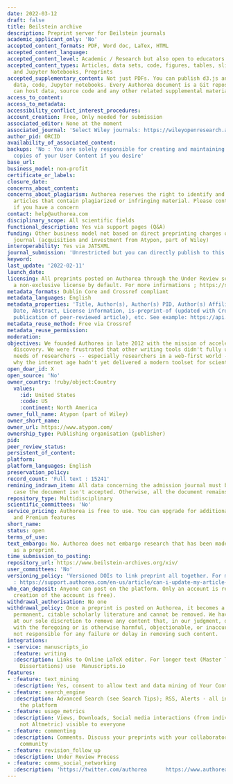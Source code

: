 ```yaml
---
date: 2022-03-12
draft: false
title: Beilstein archive
description: Preprint server for Beilstein journals
academic_applicant_only: 'No'
accepted_content_formats: PDF, Word doc, LaTex, HTML
accepted_content_language:
accepted_content_level: Academic / Research but also open to educators
accepted_content_types: Articles, data sets, code, figures, tables, slides, micropublications,
  and Jupyter Notebooks, Preprints
accepted_supplementary_content: Not just PDFs. You can publish d3.js and Plot.ly graphs,
  data, code, Jupyter notebooks. Every Authorea document is a Git repository that
  can host data, source code and any other related supplemental material
access_to_content:
access_to_metadata:
accessibility_conflict_interest_procedures:
account_creation: Free, Only needed for submission
associated_editor: None at the moment
associated_journal: 'Select Wiley journals: https://wileyopenresearch.authorea.com/'
author_pid: ORCID
availability_of_associated_content:
backups: 'No : You are solely responsible for creating and maintaining your own backup
  copies of your User Content if you desire'
base_url:
business_model: non-profit
certificate_or_labels:
closure_date:
concerns_about_content:
concerns_about_plagiarism: Authorea reserves the right to identify and remove any
  articles that contain plagiarized or infringing material. Please contact help@authorea.com
  if you have a concern
contact: help@authorea.com
disciplinary_scope: All scientific fields
functional_description: Yes via support pages (Q&A)
funding: Other business model not based on direct preprinting charges or associated
  journal (acquisition and investment from Atypon, part of Wiley)
interoperability: Yes via JATSXML
journal_submission: 'Unrestricted but you can directly publish to this list : https://support.authorea.com/en-us/article/how-do-i-directly-submit-to-a-publisher-atxzf7/'
keyword:
last_update: '2022-02-11'
launch_date:
licensing: All preprints posted on Authorea through the Under Review service are assigned
  a non-exclusive license by default. For more infirmations ; https://support.authorea.com/en-us/article/licensing-options-for-preprints-f6bj97/
metadata_formats: Dublin Core and Crossref compliant
metadata_languages: English
metadata_properties: 'Title, Author(s), Author(s) PID, Author(s) Affiliation, Posted
  Date, Abstract, License information, is-preprint-of (updated with Crossref upon
  publication of peer-reviewed article), etc. See example: https://api.crossref.org/v1/works/10.3762/bxiv.2020.78.v1'
metadata_reuse_method: Free via Crossref
metadata_reuse_permission:
moderation:
objectives: We founded Authorea in late 2012 with the mission of accelerating scientific
  discovery. We were frustrated that other writing tools didn't fully understand the
  needs of researchers -- especially researchers in a web-first world -- and we wondered
  why the internet age hadn't yet delivered a modern toolset for scientific collaboration.
open_doar_id: X
open_source: 'No'
owner_country: !ruby/object:Country
  values:
    :id: United States
    :code: US
    :continent: North America
owner_full_name: Atypon (part of Wiley)
owner_short_name:
owner_url: https://www.atypon.com/
ownership_type: Publishing organisation (publisher)
pid:
peer_review_status:
persistent_of_content:
platform:
platform_languages: English
preservation_policy:
record_count: 'Full text : 15241'
remining_indrawn_item: All data concerning the admission journal must be deleted in
  case the document isn't accepted. Otherwise, all the document remains available
repository_type: Multidisciplinary
scientific_committees: 'No'
service_pricing: Authorea is free to use. You can upgrade for additional private documents
  and Premium features
short_name:
status: open
terms_of_use:
text_embargo: No. Authorea does not embargo research that has been made publicly available
  as a preprint.
time_submission_to_posting:
repository_url: https://www.beilstein-archives.org/xiv/
user_committees: 'No'
versioning_policy: 'Versioned DOIs to link preprint all together. For more informations
  : https://support.authorea.com/en-us/article/can-i-update-my-article-after-assigning-a-doi-13kf0vc/'
who_can_deposit: Anyone can post on the platform. Only an account is required ( The
  creation of the account is free).
withdrawal_authorisation: No one
withdrawal_policy: Once a preprint is posted on Authorea, it becomes a part of the
  permanent, citable scholarly literature and cannot be removed. We have the right
  at our sole discretion to remove any content that, in our judgment, does not comply
  with the foregoing or is otherwise harmful, objectionable, or inaccurate. We are
  not responsible for any failure or delay in removing such content.
integrations:
- :service: manuscripts_io
  :feature: writing
  :description: Links to Online LaTeX editor. For longer text (Master Theses and Ph.D.
    Dissertations) use  Manuscripts.io
features:
- :feature: text_mining
  :description: Yes, consent to allow text and data mining of Your Content
- :feature: search_engine
  :description: Advanced Search (see Search Tips); RSS, Alerts - all integrated into
    the platform
- :feature: usage_metrics
  :description: Views, Downloads, Social media interactions (from individual platforms
    not Altmetric) visible to everyone
- :feature: commenting
  :description: Comments. Discuss your preprints with your collaborators and the scientific
    community
- :feature: revision_follow_up
  :description: Under Review Process
- :feature: comms_social_networking
  :description: 'https://twitter.com/authorea      https://www.authorea.com/blog'
---
```



